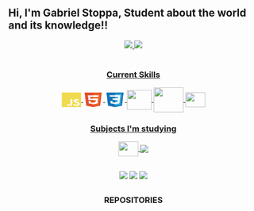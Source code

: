 ## Hi, I'm Gabriel Stoppa, Student about the world and its knowledge!!

<div align="center">
  <a href="https://github.com/GabrielStoppa">
  <img height="165" src="https://github-readme-stats.vercel.app/api/top-langs/?username=GabrielStoppa&layout=compact&langs_count=7&theme=nightowl"/>
  <img height="165" src="https://github-readme-stats.vercel.app/api?username=GabrielStoppa&show_icons=true&theme=nightowl&include_all_commits=true&count_private=true"/>
</div> 

<div align="center" style="display: inline_block"><br>
  <h3 align="center" >Current Skills</h3>
  <img align="center" height="30" width="40" src="https://raw.githubusercontent.com/devicons/devicon/master/icons/javascript/javascript-plain.svg">
  <img align="center" height="30" width="40" src="https://raw.githubusercontent.com/devicons/devicon/master/icons/html5/html5-original.svg">
  <img align="center" height="30" width="40" src="https://raw.githubusercontent.com/devicons/devicon/master/icons/css3/css3-original.svg">
  <img align="center" height="40" width="50" src="https://cdn.jsdelivr.net/gh/devicons/devicon/icons/php/php-original.svg" />
  <img align="center" height="50" width="60" src="https://cdn.jsdelivr.net/gh/devicons/devicon/icons/mysql/mysql-original-wordmark.svg" />
  <img align="center" height="30" width="40" src="https://cdn.jsdelivr.net/gh/devicons/devicon/icons/python/python-original.svg" />
  <h3 align="center" >Subjects I'm studying</h3>
  <img align="center" height="30" width="40" src="https://cdn.jsdelivr.net/gh/devicons/devicon/icons/cplusplus/cplusplus-original.svg" />
  <img align="center" height="30"  src="https://cdn.jsdelivr.net/gh/devicons/devicon/icons/c/c-original.svg"/>
</div>
  
## 
 
<div align="center"> 
  <a href = "https://www.instagram.com/gabriel.stoppa_/"><img src="https://img.shields.io/badge/Instagram-E4405F?style=for-the-badge&logo=instagram&logoColor=white" target="_blank"></a>
  <a href = "mailto:gabriel.stoppa48@gmail.com"><img src="https://img.shields.io/badge/-Gmail-%23333?style=for-the-badge&logo=gmail&logoColor=white" target="_blank"></a>
  <a href="https://www.linkedin.com/in/gabriel-stoppa-de-freitas-275583267/" target="_blank"><img src="https://img.shields.io/badge/-LinkedIn-%230077B5?style=for-the-badge&logo=linkedin&logoColor=white" target="_blank"></a>  
</div> 
  
## 
  
<h3 align="center">REPOSITORIES<h3>
